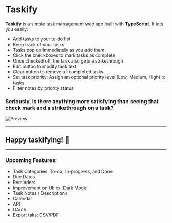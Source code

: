 # Taskify

**Taskify** is a simple task management web app built with **TypeScript**. It lets you easily:

- Add tasks to your to-do list
- Keep track of your tasks
- Tasks pop up immediately as you add them
- Click the checkboxes to mark tasks as complete
- Once checked off, the task also gets a strikethrough
- Edit button to modify task text
- Clear button to remove all completed tasks
- Set task priority: Assign an optional priority level (Low, Medium, High) to tasks
- Filter notes by priority status

### Seriously, is there anything more satisfying than seeing that check mark and a strikethrough on a task?

![Preview](./assets/taskify-gif.gif)

---

## Happy taskifying! 🎉

---

### Upcoming Features:

- Task Categories: To-do, In-progress, and Done
- Due Dates
- Reminders
- Improvement on UI: ex. Dark Mode
- Task Notes / Descriptions
- Calendar
- API
- OAuth
- Export taks: CSV/PDF
